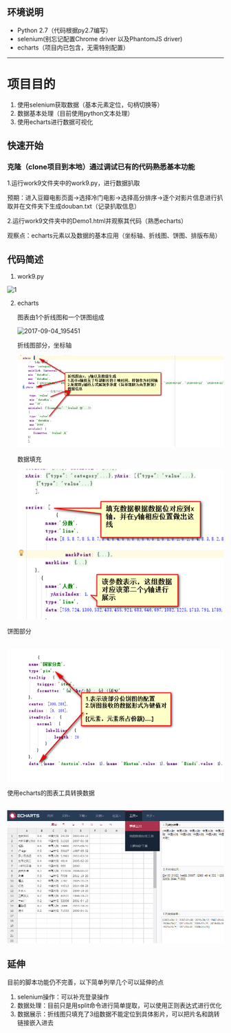 ## 环境说明

- Python 2.7（代码根据py2.7编写）
- selenium(别忘记配置Chrome driver 以及PhantomJS driver)
- echarts（项目内已包含，无需特别配置）


-----
# 项目目的
1. 使用selenium获取数据（基本元素定位，句柄切换等）
2. 数据基本处理（目前使用python文本处理）
3. 使用echarts进行数据可视化




## 快速开始

### 克隆（clone项目到本地）通过调试已有的代码熟悉基本功能

1.运行work9文件夹中的work9.py，进行数据扒取

预期：进入豆瓣电影页面→选择冷门电影→选择高分排序→逐个对影片信息进行扒取并在文件夹下生成douban.txt（记录扒取信息）

2.运行work9文件夹中的Demo1.html并观察其代码（熟悉echarts）

观察点：echarts元素以及数据的基本应用（坐标轴、折线图、饼图、排版布局）

## 代码简述

1. work9.py

![1](http://ww1.sinaimg.cn/large/c5b3e5fely1fjdlqmiv1jj20dt0a2jrq.jpg)



2. echarts

   图表由1个折线图和一个饼图组成

   ![2017-09-04_195451](http://ww1.sinaimg.cn/large/c5b3e5fely1fjdlqmlvnaj20ha0akgm1.jpg)

   折线图部分，坐标轴

   ![2017-09-09_170851](img\170851.png)

   数据填充

   ![2017-09-09_171821](img\171821.png)

饼图部分

​	![2017-09-09_172311](img\172311.png)

使用echarts的图表工具转换数据

​	![2017-09-09_174243](img\174243.png)

## 延伸

目前的脚本功能仍不完善，以下简单列举几个可以延伸的点

1. selenium操作：可以补充登录操作
2. 数据处理：目前只是用split命令进行简单提取，可以使用正则表达式进行优化
3. 数据展示：折线图只填充了3组数据不能定位到具体影片，可以把片名和跳转链接嵌入进去

